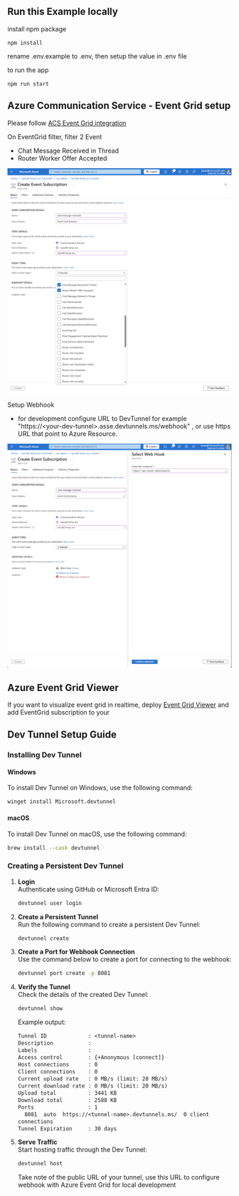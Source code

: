 ## Run this Example locally
install npm package
```
npm install
```

rename .env.example to .env, then setup the value in .env file

to run the app
```
npm run start
```


## Azure Communication Service - Event Grid setup
Please follow [ACS Event Grid integration](https://learn.microsoft.com/en-us/azure/communication-services/quickstarts/sms/handle-sms-events#subscribe-to-sms-events-by-using-web-hooks)

On EventGrid filter, filter 2 Event
- Chat Message Received in Thread
- Router Worker Offer Accepted

![EventGrid](docs\images\eventgrid_filter.png)

Setup Webhook
- for development configure URL to DevTunnel for example "https://\<your-dev-tunnel\>.asse.devtunnels.ms/webhook" , or use https URL that point to Azure Resource. 

![EventGrid](docs\images\eventgrid_webhook.png)

## Azure Event Grid Viewer
If you want to visualize event grid in realtime, deploy [Event Grid Viewer](https://learn.microsoft.com/en-us/samples/azure-samples/azure-event-grid-viewer/azure-event-grid-viewer/) and add EventGrid subscription to your

## Dev Tunnel Setup Guide

### Installing Dev Tunnel

#### Windows
To install Dev Tunnel on Windows, use the following command:
```bash
winget install Microsoft.devtunnel
```

#### macOS
To install Dev Tunnel on macOS, use the following command:
```bash
brew install --cask devtunnel
```

### Creating a Persistent Dev Tunnel

1. **Login**  
    Authenticate using GitHub or Microsoft Entra ID:
    ```bash
    devtunnel user login
    ```

2. **Create a Persistent Tunnel**  
    Run the following command to create a persistent Dev Tunnel:
    ```bash
    devtunnel create
    ```

3. **Create a Port for Webhook Connection**  
    Use the command below to create a port for connecting to the webhook:
    ```bash
    devtunnel port create -p 8081
    ```

4. **Verify the Tunnel**  
    Check the details of the created Dev Tunnel:
    ```bash
    devtunnel show
    ```

    Example output:
    ```
    Tunnel ID             : <tunnel-name>
    Description           :
    Labels                :
    Access control        : {+Anonymous [connect]}
    Host connections      : 0
    Client connections    : 0
    Current upload rate   : 0 MB/s (limit: 20 MB/s)
    Current download rate : 0 MB/s (limit: 20 MB/s)
    Upload total          : 3441 KB
    Download total        : 2588 KB
    Ports                 : 1
      8081  auto  https://<tunnel-name>.devtunnels.ms/  0 client connections
    Tunnel Expiration     : 30 days
    ```

5. **Serve Traffic**  
    Start hosting traffic through the Dev Tunnel:
    ```bash
    devtunnel host
    ```
    Take note of the public URL of your tunnel, use this URL to configure webhook with Azure Event Grid for local development